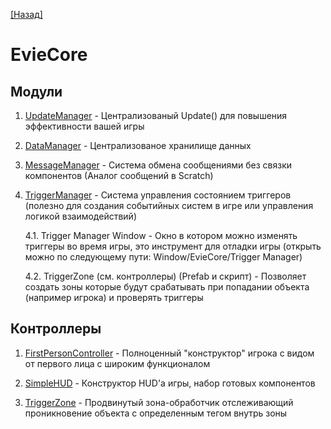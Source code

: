 [[Назад]](../../../README%20RU.md)

# EvieCore

## Модули

1. [UpdateManager](./updateManager.md) - Централизованый Update() для повышения эффективности вашей игры

2. [DataManager](./dataManager.md) - Централизованое хранилище данных

3. [MessageManager](./messageManager.md) - Система обмена сообщениями без связки компонентов (Аналог сообщений в Scratch)

4. [TriggerManager](./triggerManager.md) - Система управления состоянием триггеров (полезно для создания событийных систем в игре или управления логикой взаимодействий)

    4.1. Trigger Manager Window - Окно в котором можно изменять триггеры во время игры, это инструмент для отладки игры (открыть можно по следующему пути: Window/EvieCore/Trigger Manager)
    
    4.2. TriggerZone (см. контроллеры) (Prefab и скрипт) - Позволяет создать зоны которые будут срабатывать при попадании объекта (например игрока) и проверять триггеры

## Контроллеры

1. [FirstPersonController](./fpc.md) - Полноценный "конструктор" игрока с видом от первого лица с широким функционалом

2. [SimpleHUD](./hud.md) - Конструктор HUD'а игры, набор готовых компонентов

3. [TriggerZone](./triggerZone.md) - Продвинутый зона-обработчик отслеживающий проникновение объекта с определенным тегом внутрь зоны 